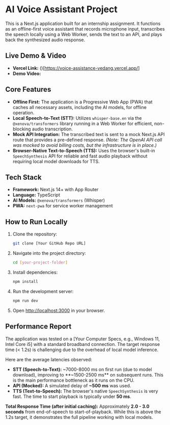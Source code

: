 # AI Voice Assistant Project

This is a Next.js application built for an internship assignment. It functions as an offline-first voice assistant that records microphone input, transcribes the speech locally using a Web Worker, sends the text to an API, and plays back the synthesized audio response.

## Live Demo & Video

* **Vercel Link:** ()[https://voice-assistance-vedang.vercel.app/]
* **Demo Video:** [](https://drive.google.com/file/d/1nCV3J1LV8LNrmR9B3ORAAQbl8ivPmSOv/view?usp=sharing)

## Core Features

* **Offline First:** The application is a Progressive Web App (PWA) that caches all necessary assets, including the AI models, for offline operation.
* **Local Speech-to-Text (STT):** Utilizes `whisper-base.en` via the `@xenova/transformers` library running in a Web Worker for efficient, non-blocking audio transcription.
* **Mock API Integration:** The transcribed text is sent to a mock Next.js API route that provides a pre-defined response. *(Note: The OpenAI API call was mocked to avoid billing costs, but the infrastructure is in place.)*
* **Browser-Native Text-to-Speech (TTS):** Uses the browser's built-in `SpeechSynthesis` API for reliable and fast audio playback without requiring local model downloads for TTS.

## Tech Stack

* **Framework:** Next.js 14+ with App Router
* **Language:** TypeScript
* **AI Models:** `@xenova/transformers` (Whisper)
* **PWA:** `next-pwa` for service worker management

## How to Run Locally

1.  Clone the repository:
    ```bash
    git clone [Your GitHub Repo URL]
    ```
2.  Navigate into the project directory:
    ```bash
    cd [your-project-folder]
    ```
3.  Install dependencies:
    ```bash
    npm install
    ```
4.  Run the development server:
    ```bash
    npm run dev
    ```
5.  Open [http://localhost:3000](http://localhost:3000) in your browser.

## Performance Report

The application was tested on a [Your Computer Specs, e.g., Windows 11, Intel Core i5] with a standard broadband connection. The target response time (< 1.2s) is challenging due to the overhead of local model inference.

Here are the average latencies observed:

* **STT (Speech-to-Text):** ~7000-8000 ms on first run (due to model download), improving to **~1500-2500 ms** on subsequent runs. This is the main performance bottleneck as it runs on the CPU.
* **API (Mocked):** A simulated delay of **~500 ms** was used.
* **TTS (Text-to-Speech):** The browser's native `SpeechSynthesis` is very fast. The time to start playback is typically under **50 ms**.

**Total Response Time (after initial caching):** Approximately **2.0 - 3.0 seconds** from end-of-speech to start-of-playback. While this is above the 1.2s target, it demonstrates the full pipeline working with local models.
